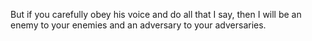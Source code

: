 But if you carefully obey his voice and do all that I say, then I will be an enemy to your enemies and an adversary to your adversaries.
